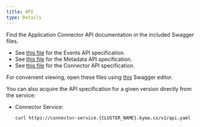 ```yaml
---
title: API
type: Details
---
```


Find the Application Connector API documentation in the included Swagger files.

- See [this file](assets/eventsapi.yaml) for the Events API specification.
- See [this file](assets/metadataapi.yaml) for the Metadata API specification.
- See [this file](assets/connectorapi.yaml) for the Connector API specification.

For convenient viewing, open these files using [this](https://editor.swagger.io/) Swagger editor.

You can also acquire the API specification for a given version directly from the service:

- Connector Service: 
    ```
    curl https://connector-service.{CLUSTER_NAME}.kyma.cx/v1/api.yaml
    ```
    